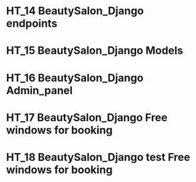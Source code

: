 # HT_14 BeautySalon_Django endpoints
# HT_15 BeautySalon_Django Models
# HT_16 BeautySalon_Django Admin_panel
# HT_17 BeautySalon_Django Free windows for booking
# HT_18 BeautySalon_Django test Free windows for booking
